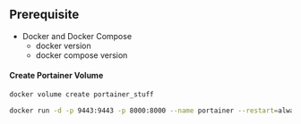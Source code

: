 ## Prerequisite

-   Docker and Docker Compose
    -   docker version
    - docker compose version

#### Create Portainer Volume

```bash
docker volume create portainer_stuff
```

```bash
docker run -d -p 9443:9443 -p 8000:8000 --name portainer --restart=always -v /var/run/docker.sock:/var/run/docker.sock -v portainer_data:/data portainer/portainer-ce:latest
```
